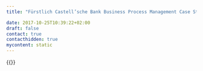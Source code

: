 ```yaml
---
title: "Fürstlich Castell’sche Bank Business Process Management Case Study | Camunda BPM"

date: 2017-10-25T10:39:22+02:00
draft: false
contact: true
contacthidden: true
mycontent: static
---
```

{{<case-study-single
company="Fürstlich Castell’sche Bank"
companydescription="<p>Die Fürstlich Castell’sche Bank, gegründet 1774, befindet sich im alleinigen Familienbesitz der Familien Castell-Castell und Castell-Rüdenhausen. </p><p>Als eine der ältesten Privatbanken in Deutschland konzentriert sich das Haus bei seiner Vermögensverwaltung auf den Investmentansatz der generationenübergreifenden Vermögenswahrung.</p><p>Frei von externen Konzerninteressen handelt die Bank dabei ausschließlich im Sinne ihrer Kunden.</p>"
customerquote="<p>Zur weiteren Etablierung des Prozessgedanken, unterstützt uns Camunda BPM bei der Umsetzung unserer internen Geschäftsprozesse. Dabei passt die Prozess-Engine hervorragend in unsere bestehende IT-Infrastuktur.Die Konzeption und Spezifikation im BPMN 2.0 Standard ist für uns eine wichtige Basis für die Interaktion zwischen Fachabteilung und IT. Durch die einheitliche Sprache können die Prozesse effizient abgebildet werden. Auch die CMNN und DMN Standards sind gute Werkzeuge für künftige Entwicklungen und werden in naher Zukunft Anwendung finden.</p><p>-Magnus Lobenhofer, Abteilungsleiter Informationstechnologie</p>"
teaser="Strukturierung von mehrstufigen Genehmigungen für operative und organisatorische Bankprozesse"
usecase=""
videolink=""
logo="//images.ctfassets.net/vpidbgnakfvf/dUuZxh25KESYm4SMYSe2U/d538cf968a60d542019a9fcbf0b075c2/fuerstlich-castellsche-bank.svg"
pdf=""
thumbnail="">}}